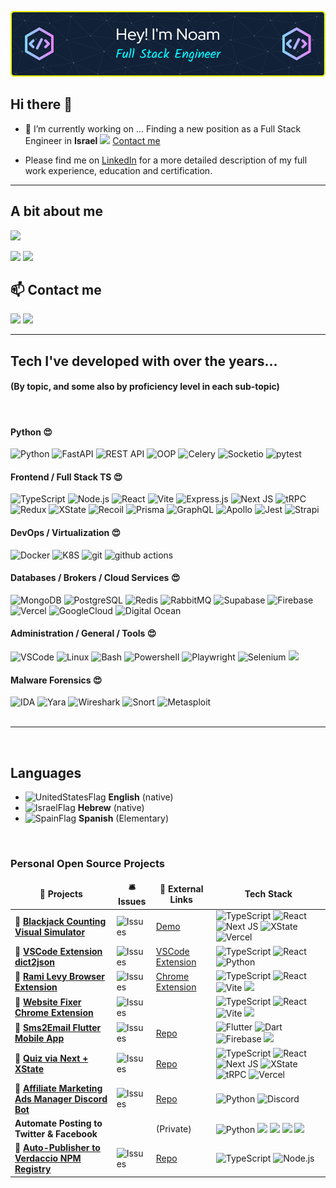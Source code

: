 ![](/assets/github-header-image.png)

## Hi there 👋

- 🔭 I’m currently working on ... Finding a new position as a Full Stack Engineer in **Israel** ![][IsraelFlag] [Contact me](#contact)

- Please find me on [LinkedIn](https://www.linkedin.com/in/noaml/) for a more detailed description of my full work experience, education and certification.
<hr />

## A bit about me

![](https://github-profile-summary-cards.vercel.app/api/cards/profile-details?username=NoamLoewenstern&theme=dracula)

![](http://github-profile-summary-cards.vercel.app/api/cards/repos-per-language?username=NoamLoewenstern&theme=date_night)
![](http://github-profile-summary-cards.vercel.app/api/cards/most-commit-language?username=NoamLoewenstern&theme=date_night)

<!-- ### Work Experience

<!-- Contact Me -->
<section>
<h2 id="contact">📫 Contact me</h2>
<p>
    <a href="https://linkedin.com/in/noamlo/"><img src="https://img.shields.io/badge/LinkedIn-0077B5?style=for-the-badge&logo=linkedin&logoColor=white" /></a>
    <a href="mailto:noamloewenstern@gmail.com"><img src="https://img.shields.io/badge/noamloewenstern@gmail.com-D14836?style=for-the-badge&logo=gmail&logoColor=white&link=mailto:noamloewenstern@gmail.com" /></a>
</p>
</section>

<hr />
<section>
<h2>Tech I've developed with over the years...</h2>
<div>
<h4>(By topic, and some also by proficiency level in each sub-topic)</h4>
<br/>
  <h4><b>Python 😍</b></h4>
  <img alt="Python" src="https://img.shields.io/badge/Python-3670A0?style=flat-square&logo=python&logoColor=ffdd54" />
  <img alt="FastAPI" src="https://img.shields.io/badge/FastAPI-005571?style=flat-square&logo=fastapi" />
  <img alt="REST API" src="https://img.shields.io/badge/REST_API-135af2?style=flat-square" />
  <img alt="OOP" src="https://img.shields.io/badge/OOP-a36a72?style=flat-square" />
  <img alt="Celery" src="https://img.shields.io/badge/Celery-13aa52?style=flat-square&logo=celery" />
  <img alt="Socketio" src="https://img.shields.io/badge/Socket.io-black?style=flat-square&logo=socket.io&badgeColor=010101" />
  <img alt="pytest" src="https://img.shields.io/badge/Pytest-%232E7EEA?style=flat-square&logo=pytest&logoColor=ffedf4" />

  <h4><b>Frontend / Full Stack TS 😍</b></h4>
  <img alt="TypeScript" src="https://img.shields.io/badge/Typescript-%23007ACC.svg?style=flat-square&logo=typescript&logoColor=white" />
  <img alt="Node.js" src="https://img.shields.io/badge/Node.js-6DA55F?style=flat-square&logo=node.js&logoColor=white" />
  <img alt="React" src="https://img.shields.io/badge/React-%2320232a.svg?style=flat-square&logo=react&logoColor=%2361DAFB" />
  <img alt="Vite" src="https://img.shields.io/badge/Vite-%23646CFF.svg?style=flat-square&logo=vite&logoColor=white" />
  <img alt="Express.js" src="https://img.shields.io/badge/express.js-%23404d59.svg?style=flat-square&logo=express&logoColor=%2361DAFB" />
  <img alt="Next JS" src="https://img.shields.io/badge/Next-black?style=flat-square&logo=next.js&logoColor=white" />
  <img alt="tRPC" src="https://img.shields.io/static/v1?style=flat-square&message=tRPC&color=2596BE&logo=tRPC&logoColor=FFFFFF&label=" />
  <img alt="Redux" src="https://img.shields.io/badge/Redux-%23593d88.svg?style=flat-square&logo=redux&logoColor=white" />
  <img alt="XState" src="https://img.shields.io/static/v1?style=flat-square&message=XState&color=2C3E50&logo=XState&logoColor=FFFFFF&label=" />
  <img alt="Recoil" src="https://img.shields.io/static/v1?style=flat-square&message=Recoil&color=3578E5&logo=Recoil&logoColor=FFFFFF&label=" />
  <img alt="Prisma" src="https://img.shields.io/badge/Prisma-3982CE?style=flat-square&logo=Prisma&logoColor=white" />
  <img alt="GraphQL" src="https://img.shields.io/badge/GraphQL-E10098?style=flat-square&logo=graphql&logoColor=white" />
  <img alt="Apollo" src="https://img.shields.io/badge/Apollo%20GraphQL-311C87?style=flat-square&logo=apollo-graphql&logoColor=white" />
  <img alt="Jest" src="https://img.shields.io/badge/jest-%23C21325?style=flat-square&logo=jest&logoColor=white" />
  <img alt="Strapi" src="https://img.shields.io/badge/Strapi-%232E7EEA.svg?style=flat-square&logo=strapi&logoColor=white" />

  <h4><b>DevOps / Virtualization 😍</b></h4>
  <img alt="Docker" src="https://img.shields.io/badge/Docker-46a2f1?style=flat-square&logo=docker&logoColor=white" />
  <img alt="K8S" src="https://img.shields.io/badge/kubernetes-%23326ce5.svg?style=flat-square&logo=kubernetes&logoColor=white" />
  <img alt="git" src="https://img.shields.io/badge/Git-F05032?style=flat-square&logo=git&logoColor=white" />
  <img alt="github actions" src="https://img.shields.io/badge/Github_Actions-2088FF?style=flat-square&logo=github-actions&logoColor=white" />

  <h4><b>Databases / Brokers / Cloud Services 😍</b></h4>
  <img alt="MongoDB" src="https://img.shields.io/badge/MongoDB-13aa52?style=flat-square&logo=mongodb&logoColor=white" />
  <img alt="PostgreSQL" src="https://img.shields.io/badge/PostgreSQL-%23316192?style=flat-square&logo=postgresql&logoColor=white" />
  <img alt="Redis" src="https://img.shields.io/badge/Redis-%23C21325?style=flat-square&logo=redis&logoColor=white" />
  <!-- <img alt="ElasticSearch" src="https://img.shields.io/badge/-ElasticSearch-005571?style=flat-square&logo=elasticsearch" /> -->
  <!-- <img alt="Graphana" src="https://img.shields.io/badge/grafana-%23F46800.svg?style=flat-square&logo=grafana&logoColor=white" /> -->
  <img alt="RabbitMQ" src="https://img.shields.io/badge/Rabbitmq-FF6600?style=flat-square&logo=rabbitmq&logoColor=white" />
  <!-- <img alt="Kafka" src="https://img.shields.io/badge/Apache%20Kafka-000?style=flat-square&logo=apachekafka" /> -->
  <img alt="Supabase" src="https://img.shields.io/badge/Supabase-3ECF8E?style=flat-square&logo=supabase&logoColor=white" />
  <img alt="Firebase" src="https://img.shields.io/badge/firebase-%23039BE5.svg?style=flat-square&logo=firebase" />
  <img alt="Vercel" src="https://img.shields.io/badge/Vercel-%23000000.svg?style=flat-square&logo=vercel&logoColor=white" />
  <img alt="GoogleCloud" src="https://img.shields.io/badge/GoogleCloud-%234285F4.svg?style=flat-square&logo=google-cloud&logoColor=white" />
  <!-- <img alt="AWS" src="https://img.shields.io/badge/AWS-%23FF9900.svg?style=flat-square&logo=amazon-aws&logoColor=white" /> -->
  <img alt="Digital Ocean" src="https://img.shields.io/badge/DigitalOcean-%230167ff.svg?style=flat-square&logo=digitalOcean&logoColor=white" />

  <h4><b>Administration / General / Tools 😍</b></h4>
  <img alt="VSCode" src="https://img.shields.io/badge/Visual%20Studio%20Code-0078d7.svg?style=flat-square&logo=visual-studio-code&logoColor=white" />
  <img alt="Linux" src="https://img.shields.io/badge/Linux-FCC624?style=flat-square&logo=linux&logoColor=black" />
  <img alt="Bash" src="https://img.shields.io/badge/Bash-%23121011.svg?style=flat-square&logo=gnu-bash&logoColor=white" />
  <img alt="Powershell" src="https://img.shields.io/badge/PowerShell-%235391FE.svg?style=flat-square&logo=powershell&logoColor=white" />
  <!-- <img alt="Flutter" src="https://img.shields.io/badge/Flutter-%2302569B.svg?style=flat-square&logo=Flutter&logoColor=white" /> -->
  <img alt="Playwright" src="https://img.shields.io/badge/Playwright-45ba4b?style=flat-square&logo=Playwright&logoColor=white" />
  <img alt="Selenium" src="https://img.shields.io/badge/Selenium-%43B02A?style=flat-square&logo=selenium&logoColor=white" />
  <img src="https://img.shields.io/static/v1?style=flat-square&message=Zapier&color=FF4A00&logo=Zapier&logoColor=FFFFFF&label=" />
  <!-- <img alt="Stripe" src="https://img.shields.io/badge/Stripe-626CD9?style=flat-square&logo=Stripe&logoColor=white" /> -->

  <h4><b>Malware Forensics  😍</b></h4>
  <img alt="IDA" src="https://img.shields.io/badge/IDA-eeeeee?style=flat-square" />
  <img alt="Yara" src="https://img.shields.io/badge/Yara-43a1ff?style=flat-square" />
  <img alt="Wireshark" src="https://img.shields.io/badge/Wireshark-%232E7EEA?style=flat-square" />
  <img alt="Snort" src="https://img.shields.io/badge/Snort-a35a1f?style=flat-square" />
  <img alt="Metasploit" src="https://img.shields.io/badge/Metasploit-7303fc?style=flat-square" />
  <!-- <img alt="Metasploit" src="https://img.shields.io/badge/Metasploit-7303fc?style=flat-square" /> -->

  </div>
</section>

<br/>
<hr />
<br/>

<h2>Languages</h2>

- ![UnitedStatesFlag] **English** (native)
- ![IsraelFlag] **Hebrew** (native)
- ![SpainFlag] **Spanish** (Elementary)

<br/>
<h3>Personal Open Source Projects</h3>
<table>
  <thead align="center">
    <tr border: none;>
      <td><b>🎁 Projects</b></td>
      <td><b>🛎 Issues</b></td>
      <td><b>🔗 External Links</b></td>
      <td><b> Tech Stack</b></td>
    </tr>
  </thead>
  <tbody>
    <tr>
      <!-- <td><a href="https://github.com/NoamLoewenstern/blackjack-counting-simulator"><b>🔗 Blackjack Counting Visual Simulator</b></a></td> -->
      <td>🔗 <a href="https://github.com/NoamLoewenstern/blackjack-counting-simulator"><b>Blackjack Counting Visual Simulator</b></a></td>
      <td><img alt="Issues" src="https://img.shields.io/github/issues/NoamLoewenstern/blackjack-counting-simulator?style=flat-square&labelColor=343b41"/></td>
      <td><a href="https://blackjack-counting-simulator.vercel.app/">Demo</a></td>
      <td>
        <img alt="TypeScript" src="https://img.shields.io/badge/Typescript-%23007ACC.svg?style=flat-square&logo=typescript&logoColor=white" />
        <img alt="React" src="https://img.shields.io/badge/React-%2320232a.svg?style=flat-square&logo=react&logoColor=%2361DAFB" />
        <img alt="Next JS" src="https://img.shields.io/badge/Next-black?style=flat-square&logo=next.js&logoColor=white" />
        <img alt="XState" src="https://img.shields.io/static/v1?style=flat-square&message=XState&color=2C3E50&logo=XState&logoColor=FFFFFF&label=" />
        <img alt="Vercel" src="https://img.shields.io/badge/Vercel-%23000000.svg?style=flat-square&logo=vercel&logoColor=white" />
      </td>
    </tr>
      <tr>
      <td>🔗 <a href="https://github.com/NoamLoewenstern/dict2json"><b>VSCode Extension dict2json</b></a></td>
      <td><img alt="Issues" src="https://img.shields.io/github/issues/NoamLoewenstern/dict2json?style=flat-square&labelColor=343b41"/></td>
      <td><a href="https://marketplace.visualstudio.com/items?itemName=noamlstuff.dict2json">VSCode Extension</a></td>
      <td>
        <img alt="TypeScript" src="https://img.shields.io/badge/Typescript-%23007ACC.svg?style=flat-square&logo=typescript&logoColor=white" />
        <img alt="React" src="https://img.shields.io/badge/React-%2320232a.svg?style=flat-square&logo=react&logoColor=%2361DAFB" />
        <img alt="Python" src="https://img.shields.io/badge/Python-3670A0?style=flat-square&logo=python&logoColor=ffdd54" />
      </td>
    </tr>
    <tr>
      <td>🔗 <a href="https://github.com/NoamLoewenstern/RamiLevy-BrowserExtension"><b>Rami Levy Browser Extension</b></a></td>
      <td><img alt="Issues" src="https://img.shields.io/github/issues/NoamLoewenstern/RamiLevy-BrowserExtension?style=flat-square&labelColor=343b41"/></td>
      <td><a href="https://chrome.google.com/webstore/detail/rami-levy-online-helper/oodalkhhnfadhjmjdlngpaiicmpimppg">Chrome Extension</a></td>
      <td>
        <img alt="TypeScript" src="https://img.shields.io/badge/Typescript-%23007ACC.svg?style=flat-square&logo=typescript&logoColor=white" />
        <img alt="React" src="https://img.shields.io/badge/React-%2320232a.svg?style=flat-square&logo=react&logoColor=%2361DAFB" />
        <img alt="Vite" src="https://img.shields.io/badge/Vite-%23646CFF.svg?style=flat-square&logo=vite&logoColor=white" />
        <img src="https://img.shields.io/badge/Chrome-4285F4?style=flat-square&logo=Google-chrome&logoColor=white" />
      </td>
    </tr>
    <tr>
      <td>🔗 <a href="https://github.com/NoamLoewenstern/websites-fixer-chrome-extension"><b>Website Fixer Chrome Extension</b></a></td>
      <td><img alt="Issues" src="https://img.shields.io/github/issues/NoamLoewenstern/websites-fixer-chrome-extension?style=flat-square&labelColor=343b41"/></td>
      <td></td>
      <td>
        <img alt="TypeScript" src="https://img.shields.io/badge/Typescript-%23007ACC.svg?style=flat-square&logo=typescript&logoColor=white" />
        <img alt="React" src="https://img.shields.io/badge/React-%2320232a.svg?style=flat-square&logo=react&logoColor=%2361DAFB" />
        <img alt="Vite" src="https://img.shields.io/badge/Vite-%23646CFF.svg?style=flat-square&logo=vite&logoColor=white" />
        <img src="https://img.shields.io/badge/Chrome-4285F4?style=flat-square&logo=Google-chrome&logoColor=white" />
      </td>
    </tr>
    <tr>
      <td>🔗 <a href="https://github.com/NoamLoewenstern/Sms2Email"><b>Sms2Email Flutter Mobile App</b></a></td>
      <td><img alt="Issues" src="https://img.shields.io/github/issues/NoamLoewenstern/Sms2Email?style=flat-square&labelColor=343b41"/></td>
      <td><a href="https://github.com/NoamLoewenstern/Sms2Email">Repo</a></td>
      <td>
        <img alt="Flutter" src="https://img.shields.io/badge/Flutter-%2302569B.svg?style=flat-square&logo=Flutter&logoColor=white" />
        <img alt="Dart" src="https://img.shields.io/badge/Dart-%230175C2.svg?style=flat-square&logo=dart&logoColor=white" />
        <img alt="Firebase" src="https://img.shields.io/badge/firebase-%23039BE5.svg?style=flat-square&logo=firebase" />
        <img src="https://img.shields.io/badge/Gmail-D14836?style=flat-square&logo=gmail&logoColor=white" />
      </td>
    </tr>
    <tr>
      <td>🔗 <a href="https://github.com/NoamLoewenstern/hahamim-quiz"><b>Quiz via Next + XState</b></a></td>
      <td><img alt="Issues" src="https://img.shields.io/github/issues/NoamLoewenstern/hahamim-quiz?style=flat-square&labelColor=343b41"/></td>
      <td><a href="https://github.com/NoamLoewenstern/hahamim-quiz">Repo</a></td>
      <td>
        <img alt="TypeScript" src="https://img.shields.io/badge/Typescript-%23007ACC.svg?style=flat-square&logo=typescript&logoColor=white" />
        <img alt="React" src="https://img.shields.io/badge/React-%2320232a.svg?style=flat-square&logo=react&logoColor=%2361DAFB" />
        <img alt="Next JS" src="https://img.shields.io/badge/Next-black?style=flat-square&logo=next.js&logoColor=white" />
        <img alt="XState" src="https://img.shields.io/static/v1?style=flat-square&message=XState&color=2C3E50&logo=XState&logoColor=FFFFFF&label=" />
        <img alt="tRPC" src="https://img.shields.io/static/v1?style=flat-square&message=tRPC&color=2596BE&logo=tRPC&logoColor=FFFFFF&label=" />
        <img alt="Vercel" src="https://img.shields.io/badge/Vercel-%23000000.svg?style=flat-square&logo=vercel&logoColor=white" />
      </td>
    </tr>
    <tr>
      <td>🔗 <a href="https://github.com/NoamLoewenstern/AdTracker-DiscordBot"><b>Affiliate Marketing Ads Manager Discord Bot</b></a></td>
      <td><img alt="Issues" src="https://img.shields.io/github/issues/NoamLoewenstern/AdTracker-DiscordBot?style=flat-square&labelColor=343b41"/></td>
      <td><a href="https://github.com/NoamLoewenstern/AdTracker-DiscordBot">Repo</a></td>
      <td>
          <img alt="Python" src="https://img.shields.io/badge/Python-3670A0?style=flat-square&logo=python&logoColor=ffdd54" />
          <img alt="Discord" src="https://img.shields.io/badge/Discord-5865F2?style=flat-square&logo=discord&logoColor=white" />
      </td>
    </tr>
    <tr>
      <td><b>Automate Posting to Twitter & Facebook</b></a></td>
      <td></td>
      <td>(Private)</td>
      <td>
          <img alt="Python" src="https://img.shields.io/badge/Python-3670A0?style=flat-square&logo=python&logoColor=ffdd54" />
          <img src="https://img.shields.io/badge/Airtable-18BFFF?style=flat-square&logo=Airtable&logoColor=white" />
          <img src="https://img.shields.io/static/v1?style=flat-square&message=Zapier&color=FF4A00&logo=Zapier&logoColor=FFFFFF&label=" />
          <img src="https://img.shields.io/badge/GitHub_Actions-2088FF?style=flat-squareww&logo=github-actions&logoColor=white" />
          <img src="https://img.shields.io/badge/Telegram-2CA5E0?style=flat-square&logo=telegram&logoColor=white" />
      </td>
    </tr>
    <tr>
      <td>🔗 <a href="https://github.com/NoamLoewenstern/verdaccio-auto-publisher"><b>Auto-Publisher to Verdaccio NPM Registry</b></a></td>
      <td><img alt="Issues" src="https://img.shields.io/github/issues/NoamLoewenstern/verdaccio-auto-publisher?style=flat-square&labelColor=343b41"/></td>
      <td><a href="https://github.com/NoamLoewenstern/verdaccio-auto-publisher">Repo</a></td>
      <td>
          <img alt="TypeScript" src="https://img.shields.io/badge/Typescript-%23007ACC.svg?style=flat-square&logo=typescript&logoColor=white" />
          <img alt="Node.js" src="https://img.shields.io/badge/Node.js-6DA55F?style=flat-square&logo=node.js&logoColor=white" />
      </td>
    </tr>
    <!-- <tr>
      <td>🔗 <a href="https://github.com/NoamLoewenstern/machne-yehuda-website"><b>Machne Yehuda Restaurants</b></a></td>
      <td><img alt="Issues" src="https://img.shields.io/github/issues/NoamLoewenstern/machne-yehuda-website?style=flat-square&labelColor=343b41"/></td>
      <td><a href="https://github.com/NoamLoewenstern/machne-yehuda-website">Repo</a></td>
      <td>
        <img alt="TypeScript" src="https://img.shields.io/badge/Typescript-%23007ACC.svg?style=flat-square&logo=typescript&logoColor=white" />
        <img alt="React" src="https://img.shields.io/badge/React-%2320232a.svg?style=flat-square&logo=react&logoColor=%2361DAFB" />
        <img alt="Next JS" src="https://img.shields.io/badge/Next-black?style=flat-square&logo=next.js&logoColor=white" />
        <img alt="Vercel" src="https://img.shields.io/badge/Vercel-%23000000.svg?style=flat-square&logo=vercel&logoColor=white" />
      </td>
    </tr> -->
    <!-- <tr>
      <td>🔗 <a href="https://github.com/NoamLoewenstern/RamiLevy-BrowserExtension"><b>React Native</b></a></td>
      <td><img alt="Issues" src="https://img.shields.io/github/issues/NoamLoewenstern/RamiLevy-BrowserExtension?style=flat-square&labelColor=343b41"/></td>
      <td><a href="https://chrome.google.com/webstore/detail/rami-levy-online-helper/oodalkhhnfadhjmjdlngpaiicmpimppg">Chrome Extension</a></td>
    </tr> -->

  </tbody>
</table>

<!-- Blog Posts -->

<!-- variables -->

[IsraelFlag]: https://flagpedia.net/data/flags/emoji/google/20x20/il.png
[UnitedStatesFlag]: https://flagpedia.net/data/flags/emoji/google/20x20/us.png
[SpainFlag]: https://flagpedia.net/data/flags/emoji/google/20x20/es.png
